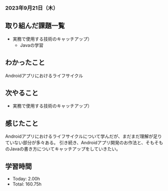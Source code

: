 ### 2023年9月21日（木）

## 取り組んだ課題一覧
- 実務で使用する技術のキャッチアップ）
  - Javaの学習

## わかったこと
Androidアプリにおけるライフサイクル
## 次やること
- 実務で使用する技術のキャッチアップ）

## 感じたこと
Androidアプリにおけるライフサイクルについて学んだが、まだまだ理解が足りていない部分が多々ある。
引き続き、Androidアプリ開発のお作法と、そもそものJavaの書き方についてキャッチアップをしていきたい。

## 学習時間
- Today: 2.00h
- Total: 160.75h
